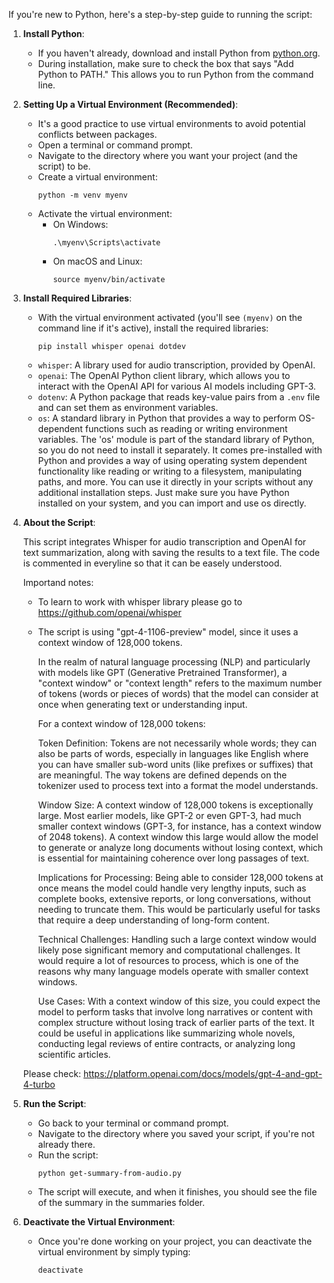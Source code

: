 If you're new to Python, here's a step-by-step guide to running the script:

1. **Install Python**:
   - If you haven't already, download and install Python from [python.org](https://www.python.org/downloads/).
   - During installation, make sure to check the box that says "Add Python to PATH." This allows you to run Python from the command line.

2. **Setting Up a Virtual Environment (Recommended)**:
   - It's a good practice to use virtual environments to avoid potential conflicts between packages.
   - Open a terminal or command prompt.
   - Navigate to the directory where you want your project (and the script) to be.
   - Create a virtual environment:
     ```
     python -m venv myenv
     ```
   - Activate the virtual environment:
     - On Windows:
       ```
       .\myenv\Scripts\activate
       ```
     - On macOS and Linux:
       ```
       source myenv/bin/activate
       ```

3. **Install Required Libraries**:
   - With the virtual environment activated (you'll see `(myenv)` on the command line if it's active), install the required libraries:
     ```
     pip install whisper openai dotdev
     ```
    - `whisper`: A library used for audio transcription, provided by OpenAI.
    - `openai`: The OpenAI Python client library, which allows you to interact with the OpenAI API for various AI models including GPT-3.
    - `dotenv`: A Python package that reads key-value pairs from a `.env` file and can set them as environment variables.
    - `os`: A standard library in Python that provides a way to perform OS-dependent functions such as reading or writing environment variables.
     The 'os' module is part of the standard library of Python, so you do not need to install it separately. It comes pre-installed with Python and provides a way of using operating system dependent functionality like reading or writing to a filesystem, manipulating paths, and more. You can use it directly in your scripts without any additional installation steps. Just make sure you have Python installed on your system, and you can import and use os directly.

4. **About the Script**:
   
   This script integrates Whisper for audio transcription and OpenAI for text summarization, along with saving the results to a text file. The code is commented in everyline so that it can be easely understood.

   Importand notes:

   - To learn to work with whisper library please go to https://github.com/openai/whisper
   - The script is using "gpt-4-1106-preview" model, since it uses a context window of 128,000 tokens.

        In the realm of natural language processing (NLP) and particularly with models like GPT (Generative Pretrained Transformer), a "context window" or "context length" refers to the maximum number of tokens (words or pieces of words) that the model can consider at once when generating text or understanding input.

        For a context window of 128,000 tokens:

        Token Definition: Tokens are not necessarily whole words; they can also be parts of words, especially in languages like English where you can have smaller sub-word units (like prefixes or suffixes) that are meaningful. The way tokens are defined depends on the tokenizer used to process text into a format the model understands.

        Window Size: A context window of 128,000 tokens is exceptionally large. Most earlier models, like GPT-2 or even GPT-3, had much smaller context windows (GPT-3, for instance, has a context window of 2048 tokens). A context window this large would allow the model to generate or analyze long documents without losing context, which is essential for maintaining coherence over long passages of text.

        Implications for Processing: Being able to consider 128,000 tokens at once means the model could handle very lengthy inputs, such as complete books, extensive reports, or long conversations, without needing to truncate them. This would be particularly useful for tasks that require a deep understanding of long-form content.

        Technical Challenges: Handling such a large context window would likely pose significant memory and computational challenges. It would require a lot of resources to process, which is one of the reasons why many language models operate with smaller context windows.

        Use Cases: With a context window of this size, you could expect the model to perform tasks that involve long narratives or content with complex structure without losing track of earlier parts of the text. It could be useful in applications like summarizing whole novels, conducting legal reviews of entire contracts, or analyzing long scientific articles.


    Please check: https://platform.openai.com/docs/models/gpt-4-and-gpt-4-turbo

5. **Run the Script**:
   - Go back to your terminal or command prompt.
   - Navigate to the directory where you saved your script, if you're not already there.
   - Run the script:
     ```
     python get-summary-from-audio.py
     ```
   - The script will execute, and when it finishes, you should see the file of the summary in the summaries folder.

6. **Deactivate the Virtual Environment**:
   - Once you're done working on your project, you can deactivate the virtual environment by simply typing:
     ```
     deactivate
     ```
